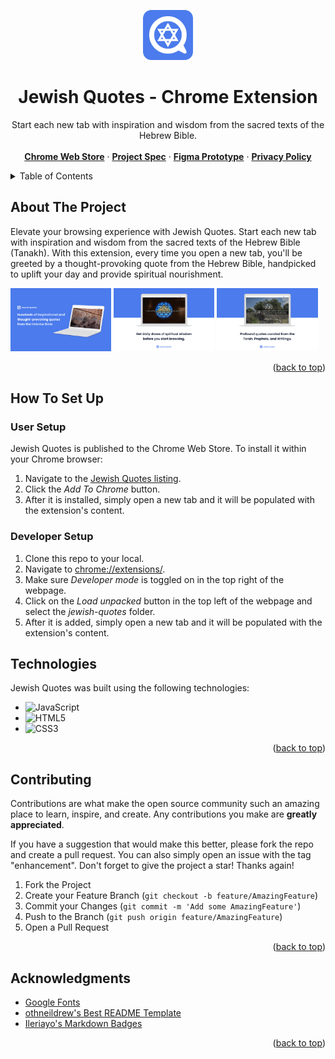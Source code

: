 <a name="readme-top"></a>

<!-- HEADER -->
<div align="center">
  <img src="assets/jewish_quotes-logo.png" alt="Jewish Quotes Logo" height="80">

  <h1 align="center">Jewish Quotes - Chrome Extension</h1>

  <p align="center">
    Start each new tab with inspiration and wisdom from the sacred texts of the Hebrew Bible.
    <br/>
    <br/>
    <a href="https://chromewebstore.google.com/detail/jewish-quotes/jejgaafhhjbijilcbncodilfjjhohfba?hl=en&authuser=0"><strong>Chrome Web Store</strong></a>
    ·
    <a href="https://docs.google.com/document/d/1xlNkgS9AYuAnAPopLZ0wKIA4hlt79XNGSBslL4hh2hA/edit?usp=sharing"><strong>Project Spec</strong></a>
    ·
    <a href="https://www.figma.com/proto/CxOjL8qemNO054PlbJFyCE/Quote-Apps?type=design&node-id=89-99&t=0PvsBZOxjpKT84nM-1&scaling=scale-down&page-id=1%3A2&starting-point-node-id=89%3A99&mode=design"><strong>Figma Prototype</strong></a>
    ·
    <a href="https://docs.google.com/document/d/1E5xUH0P_CKSNENPM2F6S5BkT6mA9_BkPfQXoTUQfE5g/edit?usp=sharing"><strong>Privacy Policy</strong></a>
  </p>
</div>

<!-- TABLE OF CONTENTS -->

<details>
  <summary>Table of Contents</summary>
  <ol>
    <li>
      <a href="#about-the-project">About The Project</a>
    </li>
    <li>
      <a href="#how-to-set-up">How To Set Up</a>
      <ul>
        <li><a href="#user-setup">User Setup</a></li>
        <li><a href="#developer-setup">Developer Setup</a></li>
      </ul>
    </li>
    <li><a href="#technologies">Technologies</a></li>
    <li><a href="#contributing">Contributing</a></li>
    <li><a href="#acknowledgments">Acknowledgments</a></li>
  </ol>
</details>

<!-- ABOUT THE PROJECT -->

## About The Project

Elevate your browsing experience with Jewish Quotes. Start each new tab with inspiration and wisdom from the sacred texts of the Hebrew Bible (Tanakh). With this extension, every time you open a new tab, you'll be greeted by a thought-provoking quote from the Hebrew Bible, handpicked to uplift your day and provide spiritual nourishment.

<p float="middle">
    <img src="assets/jewish_quotes-thumbnail-1.png" alt="jewish_quotes-thumbnail-1" width="32%"/>
    <img src="assets/jewish_quotes-thumbnail-2.png" alt="jewish_quotes-thumbnail-2" width="32%"/>
    <img src="assets/jewish_quotes-thumbnail-3.png" alt="jewish_quotes-thumbnail-3" width="32%"/>
</p>

<p align="right">(<a href="#readme-top">back to top</a>)</p>

<!-- HOW TO SET UP -->

## How To Set Up

### User Setup

Jewish Quotes is published to the Chrome Web Store. To install it within your Chrome browser:

1. Navigate to the <a href="https://chromewebstore.google.com/detail/jewish-quotes/jejgaafhhjbijilcbncodilfjjhohfba?hl=en&authuser=0">Jewish Quotes listing</a>.
2. Click the <i>Add To Chrome</i> button.
3. After it is installed, simply open a new tab and it will be populated with the extension's content. 

### Developer Setup

1. Clone this repo to your local.
2. Navigate to <a href="chrome://extensions/">chrome://extensions/</a>.
3. Make sure <i>Developer mode</i> is toggled on in the top right of the webpage.
4. Click on the <i>Load unpacked</i> button in the top left of the webpage and select the <i>jewish-quotes</i> folder.
3. After it is added, simply open a new tab and it will be populated with the extension's content. 

<!-- TECHNOLOGIES -->

## Technologies

Jewish Quotes was built using the following technologies:

- ![JavaScript](https://img.shields.io/badge/javascript-%23323330.svg?style=for-the-badge&logo=javascript&logoColor=%23F7DF1E)
- ![HTML5](https://img.shields.io/badge/html5-%23E34F26.svg?style=for-the-badge&logo=html5&logoColor=white)
- ![CSS3](https://img.shields.io/badge/css3-%231572B6.svg?style=for-the-badge&logo=css3&logoColor=white)

<p align="right">(<a href="#readme-top">back to top</a>)</p>

<!-- CONTRIBUTING -->

## Contributing

Contributions are what make the open source community such an amazing place to learn, inspire, and create. Any contributions you make are **greatly appreciated**.

If you have a suggestion that would make this better, please fork the repo and create a pull request. You can also simply open an issue with the tag "enhancement".
Don't forget to give the project a star! Thanks again!

1. Fork the Project
2. Create your Feature Branch (`git checkout -b feature/AmazingFeature`)
3. Commit your Changes (`git commit -m 'Add some AmazingFeature'`)
4. Push to the Branch (`git push origin feature/AmazingFeature`)
5. Open a Pull Request

<p align="right">(<a href="#readme-top">back to top</a>)</p>

<!-- ACKNOWLEDGMENTS -->

## Acknowledgments

- [Google Fonts](https://fonts.google.com/)
- [othneildrew's Best README Template](https://github.com/othneildrew/Best-README-Template)
- [Ileriayo's Markdown Badges](https://github.com/Ileriayo/markdown-badges?tab=readme-ov-file)

<p align="right">(<a href="#readme-top">back to top</a>)</p>
